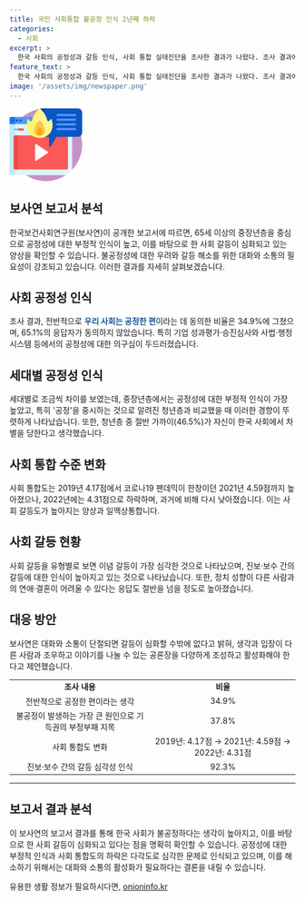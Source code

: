 ```yaml
---
title: 국민 사회통합 불공정 인식 2년째 하락
categories:
  - 사회
excerpt: >
  한국 사회의 공정성과 갈등 인식, 사회 통합 실태진단을 조사한 결과가 나왔다. 조사 결과에 따르면 국민 3명 중 2명은 한국 사회가 불공정하다고 생각하며, 사회 통합 수준은 다소 낮아진 것으로 나타났다. 특히 기업 성과평가, 사법·행정 시스템의 공정성을 의심하는 응답자가 많았고, 불공정의 원인으로 기득권의 부정부패가 가장 크게 지목되었다. 또한 세대별로 공정성에 대한 인식에 차이가 있었으며, 사회 갈등도가 높아지고 있음을 보여주는 결과도 나왔다. 이러한 실태 속에서 대화와 소통의 중요성이 강조되고 있으며, 다양한 공론장을 조성하여 활성화해야 한다는 제언이 제시되었다.
feature_text: >
  한국 사회의 공정성과 갈등 인식, 사회 통합 실태진단을 조사한 결과가 나왔다. 조사 결과에 따르면 국민 3명 중 2명은 한국 사회가 불공정하다고 생각하며, 사회 통합 수준은 다소 낮아진 것으로 나타났다. 특히 기업 성과평가, 사법·행정 시스템의 공정성을 의심하는 응답자가 많았고, 불공정의 원인으로 기득권의 부정부패가 가장 크게 지목되었다. 또한 세대별로 공정성에 대한 인식에 차이가 있었으며, 사회 갈등도가 높아지고 있음을 보여주는 결과도 나왔다. 이러한 실태 속에서 대화와 소통의 중요성이 강조되고 있으며, 다양한 공론장을 조성하여 활성화해야 한다는 제언이 제시되었다.
image: '/assets/img/newspaper.png'
---
```


<p><img src="/assets/img/news.png" alt="rentncar 속보" /></p>

<h2 data-ke-size="size26">보사연 보고서 분석</h2>

<p data-ke-size="size16">한국보건사회연구원(보사연)이 공개한 보고서에 따르면, 65세 이상의 중장년층을 중심으로 공정성에 대한 부정적 인식이 높고, 이를 바탕으로 한 사회 갈등이 심화되고 있는 양상을 확인할 수 있습니다. 불공정성에 대한 우려와 갈등 해소를 위한 대화와 소통의 필요성이 강조되고 있습니다. 이러한 결과를 자세히 살펴보겠습니다.</p>

<h2 data-ke-size="size26">사회 공정성 인식</h2>

<p data-ke-size="size16">조사 결과, 전반적으로 <b><span style="color: #1a5490;">우리 사회는 공정한 편</span></b>이라는 데 동의한 비율은 34.9%에 그쳤으며, 65.1%의 응답자가 동의하지 않았습니다. 특히 기업 성과평가·승진심사와 사법·행정 시스템 등에서의 공정성에 대한 의구심이 두드러졌습니다.</p>

<h2 data-ke-size="size26">세대별 공정성 인식</h2>

<p data-ke-size="size16">세대별로 조금씩 차이를 보였는데, 중장년층에서는 공정성에 대한 부정적 인식이 가장 높았고, 특히 '공정'을 중시하는 것으로 알려진 청년층과 비교했을 때 이러한 경향이 뚜렷하게 나타났습니다. 또한, 청년층 중 절반 가까이(46.5%)가 자신이 한국 사회에서 차별을 당한다고 생각했습니다.</p>

<h2 data-ke-size="size26">사회 통합 수준 변화</h2>

<p data-ke-size="size16">사회 통합도는 2019년 4.17점에서 코로나19 팬데믹이 한창이던 2021년 4.59점까지 높아졌으나, 2022년에는 4.31점으로 하락하며, 과거에 비해 다시 낮아졌습니다. 이는 사회 갈등도가 높아지는 양상과 일맥상통합니다.</p>

<h2 data-ke-size="size26">사회 갈등 현황</h2>

<p data-ke-size="size16">사회 갈등을 유형별로 보면 이념 갈등이 가장 심각한 것으로 나타났으며, 진보·보수 간의 갈등에 대한 인식이 높아지고 있는 것으로 나타났습니다. 또한, 정치 성향이 다른 사람과의 연애·결혼이 어려울 수 있다는 응답도 절반을 넘을 정도로 높아졌습니다.</p>

<h2 data-ke-size="size26">대응 방안</h2>

<p data-ke-size="size16">보사연은 대화와 소통이 단절되면 갈등이 심화할 수밖에 없다고 밝혀, 생각과 입장이 다른 사람과 조우하고 이야기를 나눌 수 있는 공론장을 다양하게 조성하고 활성화해야 한다고 제언했습니다.</p>

<table>
    <tbody>
        <tr>
            <td style="text-align: center; height: 17px;"><b>조사 내용</b></td>
            <td style="text-align: center; height: 17px;"><b>비율</b></td>
        </tr>
        <tr>
            <td style="text-align: center; height: 17px;">전반적으로 공정한 편이라는 생각</td>
            <td style="text-align: center; height: 17px;">34.9%</td>
        </tr>
        <tr>
            <td style="text-align: center; height: 17px;">불공정이 발생하는 가장 큰 원인으로 기득권의 부정부패 지목</td>
            <td style="text-align: center; height: 17px;">37.8%</td>
        </tr>
        <tr>
            <td style="text-align: center; height: 17px;">사회 통합도 변화</td>
            <td style="text-align: center; height: 17px;">2019년: 4.17점 → 2021년: 4.59점 → 2022년: 4.31점</td>
        </tr>
        <tr>
            <td style="text-align: center; height: 17px;">진보·보수 간의 갈등 심각성 인식</td>
            <td style="text-align: center; height: 17px;">92.3%</td>
        </tr>
    </tbody>
</table>

<hr>

<p data-ke-size="size16"></p>

<h2 data-ke-size="size26">보고서 결과 분석</h2>

<p data-ke-size="size16">이 보사연의 보고서 결과를 통해 한국 사회가 불공정하다는 생각이 높아지고, 이를 바탕으로 한 사회 갈등이 심화되고 있다는 점을 명확히 확인할 수 있습니다. 공정성에 대한 부정적 인식과 사회 통합도의 하락은 다각도로 심각한 문제로 인식되고 있으며, 이를 해소하기 위해서는 대화와 소통의 활성화가 필요하다는 결론을 내릴 수 있습니다.</p>
유용한 생활 정보가 필요하시다면, <a href="https://onioninfo.kr" rel="dofollow">onioninfo.kr</a>


